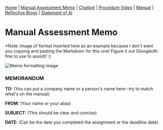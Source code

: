 [Home](index.md) | [Manual Assessment Memo](manual_assessment_memo.md) | [Chatbot](chatbot.md) | [Procedure Video](procedure_video.md) | [Manual](manual.md) | [Reflective Blogs](reflective_blogs.md) | [Statement of AI](AIstatement.md) 

# Manual Assessment Memo

*Note: Image of format inserted here as an example because I don't want you copying and pasting the Markdown for this one! Figure it out (Google/AI fine to use to assist)! :)

![Memo formatting image](memoLabels.jpg) 



### MEMORANDUM
**TO:** (You can put a company name or a person's name here--try to match what's on the manual)

**FROM:** (Your name or your alias)

**SUBJECT:** (This should be clear and concise)

**DATE:** (Can be the date you completed the assignment or the deadline date)
